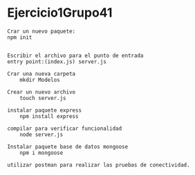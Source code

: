 # Ejercicio1Grupo41

    Crar un nuevo paquete:
    npm init


    Escribir el archivo para el punto de entrada
    entry point:(index.js) server.js

    Crar una nueva carpeta
        mkdir Modelos

    Crear un nuevo archivo
        touch server.js
    
    instalar paquete express
        npm install express

    compilar para verificar funcionalidad
        node server.js

    Instalar paquete base de datos mongoose
        npm i mongoose

    utilizar postman para realizar las pruebas de conectividad.